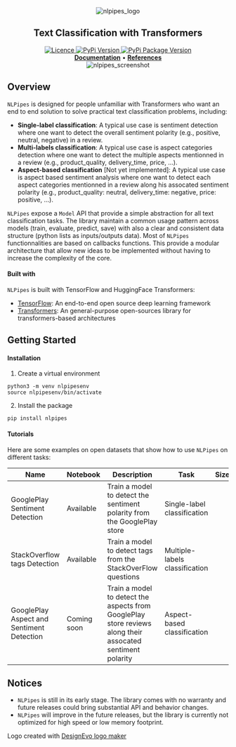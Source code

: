 <!-- PROJECT NAME -->
<div align="center">
   <img src="https://ik.imagekit.io/m0ci8dgk4/nlpipes_logo_eSBhzDKCZ.png?updatedAt=1679840445991" alt="nlpipes_logo" title="nlpipes logo">
  <h2>Text Classification with Transformers</h2>
</div>

<div align="center">
    <a href="https://opensource.org/licenses/Apache-2.0">
       <img alt="Licence" src="https://img.shields.io/badge/License-Apache_2.0-blue.svg">
    </a>
     <a href="https://pypi.org/project/nlpipes/">
       <img alt="PyPi Version" src="https://img.shields.io/pypi/pyversions/nlpipes">
    </a> 
    <a href="https://pypi.org/project/nlpipes/">
        <img alt="PyPi Package Version" src="https://img.shields.io/pypi/v/nlpipes">
    </a>
    <!--
    <a href="https://pepy.tech/project/nlpipes/">
        <img alt="PyPi Downloads" src="https://static.pepy.tech/badge/nlpipes/month">
    </a>
    -->
</div>

<div align="center">
    <a href=""><strong>Documentation</strong></a>
    • <a href=""><strong>References</strong></a>
</div>


<div align="center">
  <img src="https://ik.imagekit.io/m0ci8dgk4/nlpipes_screenshot_Y84VIVDHa.png?updatedAt=1679841161048" alt="nlpipes_screenshot" title="nlpipes screenshot">
</div>


## Overview
`NLPipes` is designed for people unfamiliar with Transformers who want an end to end solution to solve practical text classification problems, including:

* **Single-label classification**: A typical use case is sentiment detection where one want to detect the overall sentiment polarity (e.g., positive, neutral, negative) in a review.
* **Multi-labels classification**: A typical use case is aspect categories detection where one want to detect the multiple aspects mentionned in a review (e.g., product_quality, delivery_time, price, ...).
* **Aspect-based classification** [Not yet implemented]: A typical use case is aspect based sentiment analysis where one want to detect each aspect categories mentionned in a review along his assocated sentiment polarity (e.g., product_quality: neutral, delivery_time: negative, price: positive, ...).

`NLPipes` expose a `Model` API that provide a simple abstraction for all text classification tasks. The library maintain a common usage pattern across models (train, evaluate, predict, save) with also a clear and consistent data structure (python lists as inputs/outputs data). Most of `NLPipes` functionnalities are based on callbacks functions. This provide a modular architecture that allow new ideas to be implemented without having to increase the complexity of the core.

#### Built with
`NLPipes` is built with TensorFlow and HuggingFace Transformers:
* [TensorFlow](https://www.tensorflow.org/): An end-to-end open source deep learning framework
* [Transformers](https://huggingface.co/transformers/): An general-purpose open-sources library for transformers-based architectures

## Getting Started

#### Installation
1. Create a virtual environment

 ```console
 python3 -m venv nlpipesenv
 source nlpipesenv/bin/activate
 ```

2. Install the package

 ```console
 pip install nlpipes
 ```

#### Tutorials

Here are some examples on open datasets that show how to use `NLPipes` on different tasks:

Name|Notebook|Description|Task|Size|Memory|Speed| 
----|-----------|-----|---------|---------|---------|---------|
GooglePlay Sentiment Detection|Available|Train a model to detect the sentiment polarity from the GooglePlay store |Single-label classification|  |  |  
StackOverflow tags Detection|Available|Train a model to detect tags from the StackOverFlow questions |Multiple-labels classification|  |  |
GooglePlay Aspect and Sentiment Detection|Coming soon|Train a model to detect the aspects from GooglePlay store reviews along their assocated sentiment polarity |Aspect-based classification|  |  | 


## Notices
- `NLPipes` is still in its early stage. The library comes with no warranty and future releases could bring substantial API and behavior changes.
- `NLPipes` will improve in the future releases, but the library is currently not optimized for high speed or low memory footprint.


<div>Logo created with <a href="https://www.designevo.com/" title="Free Online Logo Maker">DesignEvo logo maker</a></div>
